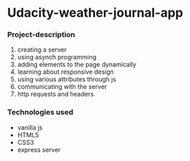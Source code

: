 # Udacity-weather-journal-app

### Project-description

1. creating a server
2. using asynch programming
3. adding elements to the page dynamically 
4. learning about responsive design 
5. using various attributes through js
6. communicating with the server 
7. http requests and headers 

### Technologies used
* vanilla js
* HTML5
* CSS3
* express server 

